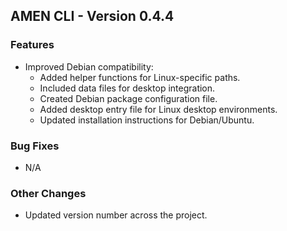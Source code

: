 ## AMEN CLI - Version 0.4.4

### Features

-   Improved Debian compatibility:
    -   Added helper functions for Linux-specific paths.
    -   Included data files for desktop integration.
    -   Created Debian package configuration file.
    -   Added desktop entry file for Linux desktop environments.
    -   Updated installation instructions for Debian/Ubuntu.

### Bug Fixes

-   N/A

### Other Changes

-   Updated version number across the project.

